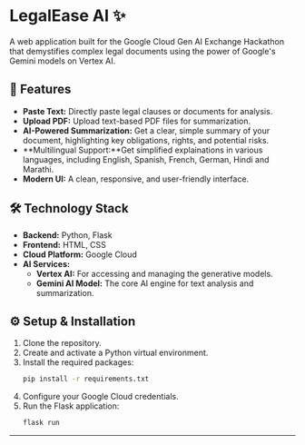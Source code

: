 # LegalEase AI ✨

A web application built for the Google Cloud Gen AI Exchange Hackathon that demystifies complex legal documents using the power of Google's Gemini models on Vertex AI.

## 🚀 Features

- **Paste Text:** Directly paste legal clauses or documents for analysis.
- **Upload PDF:** Upload text-based PDF files for summarization.
- **AI-Powered Summarization:** Get a clear, simple summary of your document, highlighting key obligations, rights, and potential risks.
- **Multilingual Support:**Get simplified explainations in various languages, including English, Spanish, French, German, Hindi and Marathi.
- **Modern UI:** A clean, responsive, and user-friendly interface.

## 🛠️ Technology Stack

- **Backend:** Python, Flask
- **Frontend:** HTML, CSS
- **Cloud Platform:** Google Cloud
- **AI Services:**
    - **Vertex AI:** For accessing and managing the generative models.
    - **Gemini AI Model:** The core AI engine for text analysis and summarization.

## ⚙️ Setup & Installation

1.  Clone the repository.
2.  Create and activate a Python virtual environment.
3.  Install the required packages:
    ```bash
    pip install -r requirements.txt
    ```
4.  Configure your Google Cloud credentials.
5.  Run the Flask application:
    ```bash
    flask run
    ```

---

